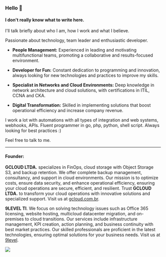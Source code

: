 ### Hello 👋

#### I don't really know what to write here. 

I'll talk briefly about who I am, how I work and what I believe.

Passionate about technology, team leader and enthusiastic developer.

- **People Management:** Experienced in leading and motivating multifunctional teams, promoting a collaborative and results-focused environment.

- **Developer for Fun:** Constant dedication to programming and innovation, always looking for new technologies and practices to improve my skills.

- **Specialist in Networks and Cloud Environments:** Deep knowledge in network architecture and cloud solutions, with certifications in ITIL, CCNA and CKA.

- **Digital Transformation:** Skilled in implementing solutions that boost operational efficiency and increase company revenue.

I work a lot with automations with all types of integration and web systems, webhooks, APIs.
Fluent programmer in go, php, python, shell script.
Always looking for best practices :)

Feel free to talk to me.

---
#### Founder:

**GCLOUD LTDA.** specializes in FinOps, cloud storage with Object Storage S3, and backup retention. We offer complete backup management, consultancy, and support in cloud environments. Our mission is to optimize costs, ensure data security, and enhance operational efficiency, ensuring your cloud operations are secure, efficient, and resilient. Trust **GCLOUD LTDA.** to transform your cloud operations with innovative solutions and specialized support. Visit us at [gcloud.com.br](https://www.gcloud.com.br).

**9LEVEL TI**. We focus on solving technology issues such as Office 365 licensing, website hosting, multicloud datacenter migration, and on-premises to cloud transitions. Our services include infrastructure management, KPI creation, action planning, and business continuity with best market practices. Our skilled professionals are proficient in the latest technologies, ensuring optimal solutions for your business needs. Visit us at [9level](https://www.9level.com.br).



![](https://komarev.com/ghpvc/?username=julianol1berato)
<!---
julianol1berato/julianol1berato
--->
